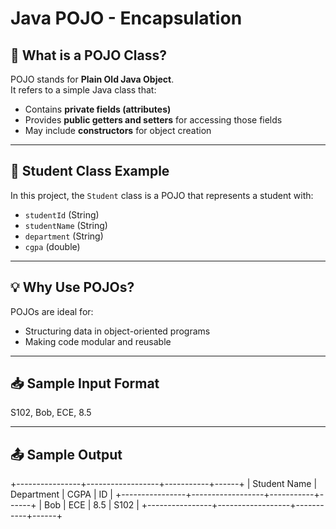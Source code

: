 # Java POJO - Encapsulation

## 📌 What is a POJO Class?
POJO stands for **Plain Old Java Object**.  
It refers to a simple Java class that:
- Contains **private fields (attributes)**
- Provides **public getters and setters** for accessing those fields
- May include **constructors** for object creation

---

## 🏫 Student Class Example
In this project, the `Student` class is a POJO that represents a student with:
- `studentId` (String)
- `studentName` (String)
- `department` (String)
- `cgpa` (double)

---

## 💡 Why Use POJOs?
POJOs are ideal for:
- Structuring data in object-oriented programs
- Making code modular and reusable

---

## 📥 Sample Input Format
S102, Bob, ECE, 8.5

---

## 📤 Sample Output
+----------------+------------------+-----------+------+
| Student Name   | Department       | CGPA      | ID   |
+----------------+------------------+-----------+------+
| Bob            | ECE              | 8.5       | S102 |
+----------------+------------------+-----------+------+








  








